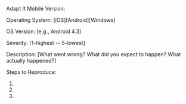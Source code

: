 Adapt It Mobile Version:

Operating System: [iOS][Android][Windows]

OS Version: [e.g., Android 4.3] 

Severity: [1-highest -- 5-lowest]

Description: [What went wrong? What did you expect to happen? What actually happened?]

Steps to Reproduce:

1. 
2. 
3. 
